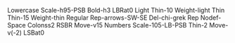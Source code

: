 Lowercase Scale-h95-PSB Bold-h3 LBRat0
Light Thin-10 Weight-light
Thin Thin-15 Weight-thin
Regular Rep-arrows-SW-SE Del-chi-grek
Rep Nodef-Space
Colonss2 RSBR Move-v15
Numbers Scale-105-LB-PSB Thin-2 Move-v(-2) LSBat0
